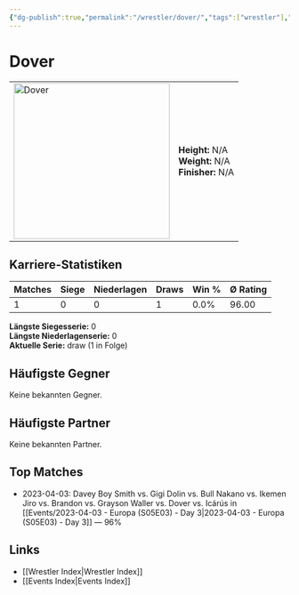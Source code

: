 ```yaml
---
{"dg-publish":true,"permalink":"/wrestler/dover/","tags":["wrestler"],"noteIcon":"","created":"2025-08-11T09:33:18.412+02:00"}
---
```



# Dover

<table>
<tr>
<td><img src="Dover.png" width="280" alt="Dover"></td>
<td>
<b>Height:</b> N/A<br>
<b>Weight:</b> N/A<br>
<b>Finisher:</b> N/A<br>
</td>
</tr>
</table>

## Karriere-Statistiken

| Matches | Siege | Niederlagen | Draws | Win % | Ø Rating |
|---------|-------|-------------|-------|-------|-----------|
| 1 | 0 | 0 | 1 | 0.0% | 96.00 |

**Längste Siegesserie:** 0<br>**Längste Niederlagenserie:** 0<br>**Aktuelle Serie:** draw (1 in Folge)


## Häufigste Gegner
Keine bekannten Gegner.

## Häufigste Partner
Keine bekannten Partner.

## Top Matches
- 2023-04-03: Davey Boy Smith vs. Gigi Dolin vs. Bull Nakano vs. Ikemen Jiro vs. Brandon vs. Grayson Waller vs. Dover  vs. Icárús  in [[Events/2023-04-03 - Europa (S05E03) - Day 3\|2023-04-03 - Europa (S05E03) - Day 3]] — 96%

## Links
- [[Wrestler Index\|Wrestler Index]]
- [[Events Index\|Events Index]]
